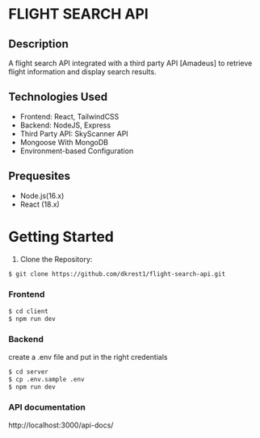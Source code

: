 # FLIGHT SEARCH API

## Description

A flight search API integrated with a third party API [Amadeus] to retrieve flight information and display search results.

## Technologies Used

- Frontend: React, TailwindCSS
- Backend: NodeJS, Express
- Third Party API: SkyScanner API
- Mongoose With MongoDB
- Environment-based Configuration

## Prequesites

- Node.js(16.x)
- React (18.x)

# Getting Started

1. Clone the Repository:

```bash
$ git clone https://github.com/dkrest1/flight-search-api.git
```

### Frontend

```bash
$ cd client
$ npm run dev
```

### Backend

create a .env file and put in the right credentials

```bash
$ cd server
$ cp .env.sample .env
$ npm run dev
```

### API documentation

http://localhost:3000/api-docs/
